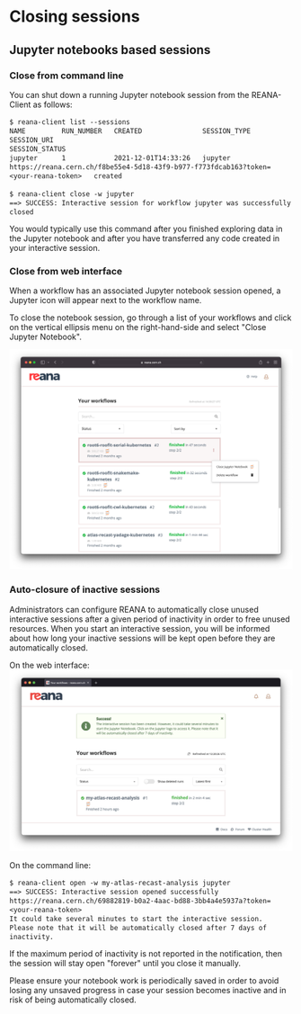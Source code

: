 # Closing sessions

## Jupyter notebooks based sessions

### Close from command line

You can shut down a running Jupyter notebook session from the REANA-Client
as follows:

```console
$ reana-client list --sessions
NAME         RUN_NUMBER   CREATED               SESSION_TYPE   SESSION_URI                                                                           SESSION_STATUS
jupyter      1            2021-12-01T14:33:26   jupyter        https://reana.cern.ch/f8be55e4-5d18-43f9-b977-f773fdcab163?token=<your-reana-token>   created

$ reana-client close -w jupyter
==> SUCCESS: Interactive session for workflow jupyter was successfully closed
```

You would typically use this command after you finished exploring data
in the Jupyter notebook and after you have transferred any code created
in your interactive session.

### Close from web interface

When a workflow has an associated Jupyter notebook session opened, a
Jupyter icon will appear next to the workflow name.

To close the notebook session, go through a list of your workflows and
click on the vertical ellipsis menu on the right-hand-side and select
"Close Jupyter Notebook".

![ui-close-session](../../images/ui-close-session.png)

### Auto-closure of inactive sessions

Administrators can configure REANA to automatically close unused interactive sessions
after a given period of inactivity in order to free unused resources.
When you start an interactive session, you will be informed about how long
your inactive sessions will be kept open before they are automatically closed.

On the web interface:
![ui-autoclosure-warning](../../images/ui-open-session-autoclosure-warning.png)

On the command line:

```console
$ reana-client open -w my-atlas-recast-analysis jupyter
==> SUCCESS: Interactive session opened successfully
https://reana.cern.ch/69882819-b0a2-4aac-bd88-3bb4a4e5937a?token=<your-reana-token>
It could take several minutes to start the interactive session.
Please note that it will be automatically closed after 7 days of inactivity.
```

If the maximum period of inactivity is not reported in the notification, then the
session will stay open "forever" until you close it manually.

Please ensure your notebook work is periodically saved in order to avoid losing
any unsaved progress in case your session becomes inactive and in risk of being
automatically closed.
